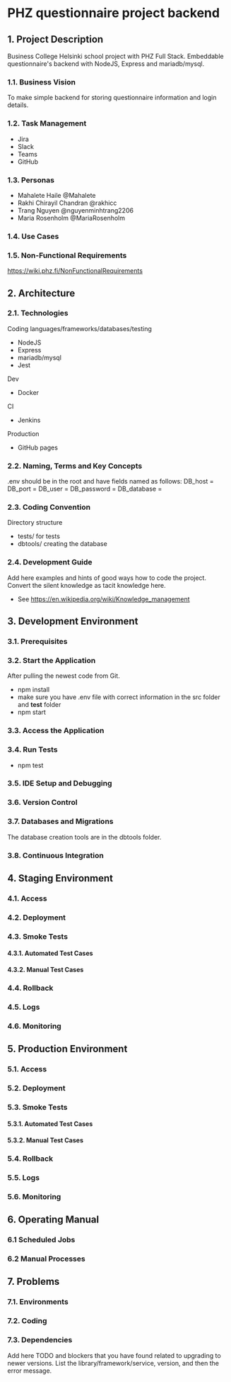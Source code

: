 # PHZ questionnaire project backend

## 1. Project Description

Business College Helsinki school project with PHZ Full Stack. Embeddable questionnaire's backend with NodeJS, Express and mariadb/mysql.

### 1.1. Business Vision

To make simple backend for storing questionnaire information and login details.

### 1.2. Task Management

- Jira
- Slack
- Teams
- GitHub

### 1.3. Personas

- Mahalete Haile @Mahalete
- Rakhi Chirayil Chandran @rakhicc
- Trang Nguyen @nguyenminhtrang2206
- Maria Rosenholm @MariaRosenholm

### 1.4. Use Cases

### 1.5. Non-Functional Requirements

https://wiki.phz.fi/NonFunctionalRequirements

## 2. Architecture

### 2.1. Technologies

Coding languages/frameworks/databases/testing

- NodeJS
- Express
- mariadb/mysql
- Jest

Dev

- Docker

CI

- Jenkins

Production

- GitHub pages

### 2.2. Naming, Terms and Key Concepts

.env should be in the root and have fields named as follows:
DB_host =
DB_port =
DB_user =
DB_password =
DB_database =

### 2.3. Coding Convention

Directory structure

- tests/ for tests
- dbtools/ creating the database

### 2.4. Development Guide

Add here examples and hints of good ways how to code the project. Convert the silent knowledge as tacit knowledge here.

- See https://en.wikipedia.org/wiki/Knowledge_management

## 3. Development Environment

### 3.1. Prerequisites

### 3.2. Start the Application

After pulling the newest code from Git.

- npm install
- make sure you have .env file with correct information in the src folder and **test** folder
- npm start

### 3.3. Access the Application

### 3.4. Run Tests

- npm test

### 3.5. IDE Setup and Debugging

### 3.6. Version Control

### 3.7. Databases and Migrations

The database creation tools are in the dbtools folder.

### 3.8. Continuous Integration

## 4. Staging Environment

### 4.1. Access

### 4.2. Deployment

### 4.3. Smoke Tests

#### 4.3.1. Automated Test Cases

#### 4.3.2. Manual Test Cases

### 4.4. Rollback

### 4.5. Logs

### 4.6. Monitoring

## 5. Production Environment

### 5.1. Access

### 5.2. Deployment

### 5.3. Smoke Tests

#### 5.3.1. Automated Test Cases

#### 5.3.2. Manual Test Cases

### 5.4. Rollback

### 5.5. Logs

### 5.6. Monitoring

## 6. Operating Manual

### 6.1 Scheduled Jobs

### 6.2 Manual Processes

## 7. Problems

### 7.1. Environments

### 7.2. Coding

### 7.3. Dependencies

Add here TODO and blockers that you have found related to upgrading to newer versions.
List the library/framework/service, version, and then the error message.
